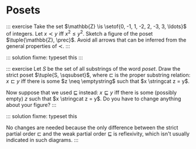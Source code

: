 # Posets

::: exercise
Take the set $\mathbb{Z} \is \setof{0, -1, 1, -2, 2, -3, 3, \ldots}$ of integers.
Let $x \prec y$ iff $x^2 \leq y^2$.
Sketch a figure of the poset $\tuple{\mathbb{Z}, \prec}$.
Avoid all arrows that can be inferred from the general properties of $\prec$.
:::

::: solution
fixme: typeset this
:::

::: exercise
Let $S$ be the set of all substrings of the word *poset*.
Draw the strict poset $\tuple{S, \sqsubset}$, where $\sqsubset$ is the proper substring relation: $x \sqsubset y$ iff there is some $z \neq \emptystring$ such that $x \stringcat z = y$.

Now suppose that we used $\sqsubseteq$ instead: $x \sqsubseteq y$ iff there is some (possibly empty) $z$ such that $x \stringcat z = y$.
Do you have to change anything about your figure?
:::

::: solution
fixme: typeset this

No changes are needed because the only difference between the strict partial order $\sqsubset$ and the weak partial order $\sqsubseteq$ is reflexivity, which isn't usually indicated in such diagrams.
:::
